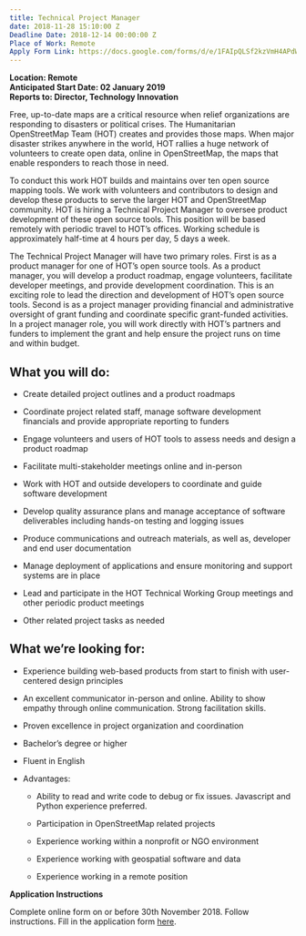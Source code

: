 ```yaml
---
title: Technical Project Manager
date: 2018-11-28 15:10:00 Z
Deadline Date: 2018-12-14 00:00:00 Z
Place of Work: Remote
Apply Form Link: https://docs.google.com/forms/d/e/1FAIpQLSf2kzVmH4APdW_omlm0y0dV15g_4vcZmTzNDj9HxcfdgPsyyQ/viewform
---
```


**Location: Remote**  
**Anticipated Start Date: 02 January 2019**   
**Reports to: Director, Technology Innovation**  

Free, up-to-date maps are a critical resource when relief organizations are responding to disasters or political crises. The Humanitarian OpenStreetMap Team (HOT) creates and provides those maps. When major disaster strikes anywhere in the world, HOT rallies a huge network of volunteers to create open data, online in OpenStreetMap, the maps that enable responders to reach those in need.

To conduct this work HOT builds and maintains over ten open source mapping tools. We work with volunteers and contributors to design and develop these products to serve the larger HOT and OpenStreetMap community. HOT is hiring a Technical Project Manager to oversee product development of these open source tools. This position will be based remotely with periodic travel to HOT’s offices. Working schedule is approximately half-time at 4 hours per day, 5 days a week. 

The Technical Project Manager will have two primary roles. First is as a product manager for one of HOT’s open source tools. As a product manager, you will develop a product roadmap, engage volunteers, facilitate developer meetings, and provide development coordination. This is an exciting role to lead the direction and development of HOT’s open source tools. Second is as a project manager providing financial and administrative oversight of grant funding and coordinate specific grant-funded activities. In a project manager role, you will work directly with HOT’s partners and funders to implement the grant and help ensure the project runs on time and within budget. 

## What you will do:

* Create detailed project outlines and a product roadmaps

* Coordinate project related staff, manage software development financials and provide appropriate reporting to funders

* Engage volunteers and users of HOT tools to assess needs and design a product roadmap

* Facilitate multi-stakeholder meetings online and in-person

* Work with HOT and outside developers to coordinate and guide software development

* Develop quality assurance plans and manage acceptance of software deliverables including hands-on testing and logging issues

* Produce communications and outreach materials, as well as, developer and end user documentation

* Manage deployment of applications and ensure monitoring and support systems are in place

* Lead and participate in the HOT Technical Working Group meetings and other periodic product meetings

* Other related project tasks as needed

## What we’re looking for: 

* Experience building web-based products from start to finish with user-centered design principles

* An excellent communicator in-person and online. Ability to show empathy through online communication. Strong facilitation skills.

* Proven excellence in project organization and coordination

* Bachelor’s degree or higher

* Fluent in English

* Advantages:

  - Ability to read and write code to debug or fix issues. Javascript and Python experience preferred. 

  - Participation in OpenStreetMap related projects

  - Experience working within a nonprofit or NGO environment

  - Experience working with geospatial software and data

  - Experience working in a remote position

**Application Instructions**

Complete online form on or before 30th November 2018. Follow instructions. Fill in the application form [here](https://docs.google.com/forms/d/e/1FAIpQLSf2kzVmH4APdW_omlm0y0dV15g_4vcZmTzNDj9HxcfdgPsyyQ/viewform).